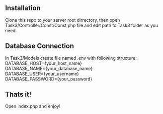 ## Installation
Clone this repo to your server root dirrectory, then open Task3/Controller/Const/Const.php file and edit path to Task3 folder as you need.

## Database Connection 
In Task3/Models create file named .env with following structure: <br>
DATABASE_HOST={your_host_name} <br>
DATABASE_NAME={your_database_name} <br>
DATABASE_USER={your_username} <br>
DATABASE_PASSWORD={your_password} <br>

## Thats it!
Open index.php and enjoy!
